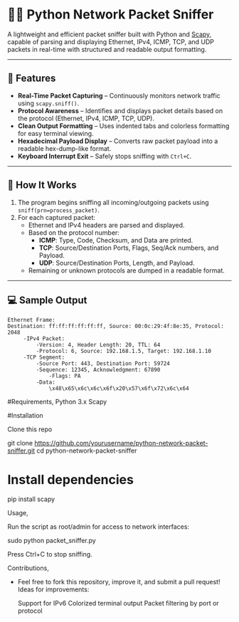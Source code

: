 # 🕵️‍♂️ Python Network Packet Sniffer

A lightweight and efficient packet sniffer built with Python and [Scapy](https://scapy.net/), capable of parsing and displaying Ethernet, IPv4, ICMP, TCP, and UDP packets in real-time with structured and readable output formatting.

---

## 📌 Features

- **Real-Time Packet Capturing** – Continuously monitors network traffic using `scapy.sniff()`.
- **Protocol Awareness** – Identifies and displays packet details based on the protocol (Ethernet, IPv4, ICMP, TCP, UDP).
- **Clean Output Formatting** – Uses indented tabs and colorless formatting for easy terminal viewing.
- **Hexadecimal Payload Display** – Converts raw packet payload into a readable hex-dump-like format.
- **Keyboard Interrupt Exit** – Safely stops sniffing with `Ctrl+C`.

---

## 🧠 How It Works

1. The program begins sniffing all incoming/outgoing packets using `sniff(prn=process_packet)`.
2. For each captured packet:
   - Ethernet and IPv4 headers are parsed and displayed.
   - Based on the protocol number:
     - **ICMP**: Type, Code, Checksum, and Data are printed.
     - **TCP**: Source/Destination Ports, Flags, Seq/Ack numbers, and Payload.
     - **UDP**: Source/Destination Ports, Length, and Payload.
   - Remaining or unknown protocols are dumped in a readable format.

---

## 💻 Sample Output

```plaintext
Ethernet Frame:
Destination: ff:ff:ff:ff:ff:ff, Source: 00:0c:29:4f:8e:35, Protocol: 2048
     -IPv4 Packet:
         -Version: 4, Header Length: 20, TTL: 64
         -Protocol: 6, Source: 192.168.1.5, Target: 192.168.1.10
     -TCP Segment:
         -Source Port: 443, Destination Port: 59724
         -Sequence: 12345, Acknowledgment: 67890
             -Flags: PA
         -Data:
             \x48\x65\x6c\x6c\x6f\x20\x57\x6f\x72\x6c\x64
```


#Requirements,
  Python 3.x
  Scapy

#Installation

 Clone this repo

git clone https://github.com/yourusername/python-network-packet-sniffer.git
cd python-network-packet-sniffer


# Install dependencies

pip install scapy


Usage,

Run the script as root/admin for access to network interfaces:

sudo python packet_sniffer.py


Press Ctrl+C to stop sniffing.

Contributions,

- Feel free to fork this repository, improve it, and submit a pull request! Ideas for improvements:

    Support for IPv6
    Colorized terminal output
    Packet filtering by port or protocol
